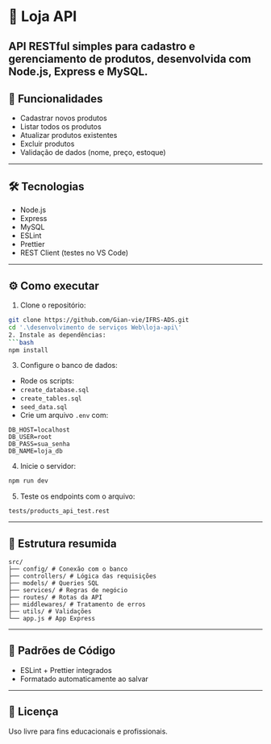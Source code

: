 # 🛒 Loja API
API RESTful simples para cadastro e gerenciamento de produtos, desenvolvida com
Node.js, Express e MySQL.
---
## 🚀 Funcionalidades
- Cadastrar novos produtos
- Listar todos os produtos
- Atualizar produtos existentes
- Excluir produtos
- Validação de dados (nome, preço, estoque)
---
## 🛠 Tecnologias
- Node.js
- Express
- MySQL
- ESLint
- Prettier
- REST Client (testes no VS Code)
---
## ⚙️ Como executar
1. Clone o repositório:
 ```bash
 git clone https://github.com/Gian-vie/IFRS-ADS.git
 cd '.\desenvolvimento de serviços Web\loja-api\'
 2. Instale as dependências:
 ```bash
 npm install
 ```
3. Configure o banco de dados:
 - Rode os scripts:
 - `create_database.sql`
 - `create_tables.sql`
 - `seed_data.sql`
 - Crie um arquivo `.env` com:
 ```env
 DB_HOST=localhost
 DB_USER=root
 DB_PASS=sua_senha
 DB_NAME=loja_db
 ```
4. Inicie o servidor:
 ```bash
 npm run dev
 ```
5. Teste os endpoints com o arquivo:
 ```
 tests/products_api_test.rest
 ```
---
## 📁 Estrutura resumida
```
src/
├── config/ # Conexão com o banco
├── controllers/ # Lógica das requisições
├── models/ # Queries SQL
├── services/ # Regras de negócio
├── routes/ # Rotas da API
├── middlewares/ # Tratamento de erros
├── utils/ # Validações
└── app.js # App Express
```
---
## 🧹 Padrões de Código
- ESLint + Prettier integrados
- Formatado automaticamente ao salvar
---
## 📜 Licença
Uso livre para fins educacionais e profissionais.